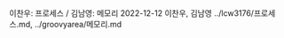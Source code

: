 <title>1회차</title>
<subtitle>
이찬우: 프로세스
/
김남영: 메모리
</subtitle>
<timestamp>2022-12-12</timestamp>
<email>이찬우, 김남영</email>
<urls>
../lcw3176/프로세스.md,
../groovyarea/메모리.md
</urls>
